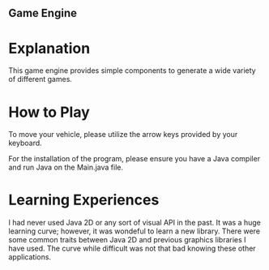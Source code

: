 ## Game Engine

# Explanation

This game engine provides simple components to generate a wide variety of different games. 

# How to Play

To move your vehicle, please utilize the arrow keys provided by your keyboard.

For the installation of the program, please ensure you have a Java compiler and run Java on the Main.java
file. 

# Learning Experiences

I had never used Java 2D or any sort of visual API in the past. It was a huge learning curve; however, it was wondeful to learn a new library. There were some common traits between Java 2D and previous graphics libraries I have used. The curve while difficult was not that bad knowing these other applications. 